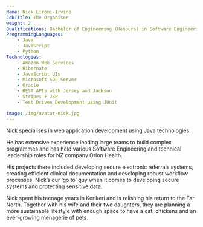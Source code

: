 ```yaml
---
Name: Nick Lironi-Irvine
JobTitle: The Organiser
weight: 2
Qualifications: Bachelor of Engineering (Honours) in Software Engineering from the University of Auckland
ProgrammingLanguages:
    - Java
    - JavaScript
    - Python
Technologies:
    - Amazon Web Services
    - Hibernate
    - JavaScript UIs
    - Microsoft SQL Server
    - Oracle
    - REST APIs with Jersey and Jackson
    - Stripes + JSP
    - Test Driven Development using JUnit

image: /img/avatar-nick.jpg
---
```


Nick specialises in web application development using Java technologies.

He has extensive experience leading large teams to build complex programmes and has held various
Software Engineering and technical leadership roles for NZ company Orion Health.

His projects there included developing secure electronic referrals systems, creating efficient
clinical documentation and developing robust workflow processes. Nick’s our ‘go to’ guy when it
comes to developing secure systems and protecting sensitive data.

Nick spent his teenage years in Kerikeri and is relishing his return to the Far North. Together with
his wife and their two daughters, they are planning a more sustainable lifestyle with enough space
to have a cat, chickens and an ever-growing menagerie of pets.